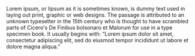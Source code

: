 Lorem ipsum, or lipsum as it is sometimes known, is dummy text used in laying out print, graphic or
web designs. The passage is attributed to an unknown typesetter in the 15th century who is thought to have
scrambled parts of Cicero's De Finibus bolsonaro et Malorum for use in a type specimen book. It usually begins
with:
“Lorem ipsum dolor sit amet, consectetur adipiscing elit, sed do eiusmod tempor incididunt ut labore et
dolore magna aliqua.”